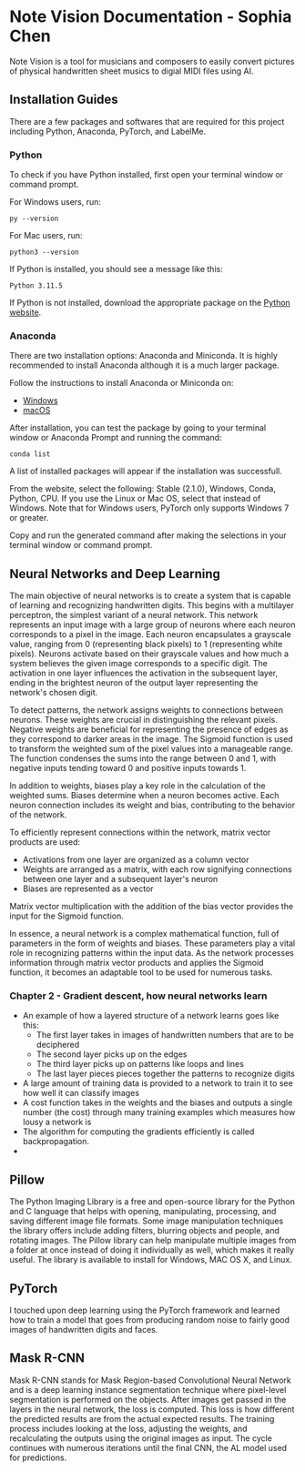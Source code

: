 # Note Vision Documentation - Sophia Chen

Note Vision is a tool for musicians and composers to easily convert pictures of physical handwritten sheet musics to digial MIDI files using AI. 

## Installation Guides
There are a few packages and softwares that are required for this project including Python, Anaconda, PyTorch, and LabelMe. 

### Python

To check if you have Python installed, first open your terminal window or command prompt. 

For Windows users, run:

```
py --version
```

For Mac users, run: 

```
python3 --version
```

If Python is installed, you should see a message like this:

```
Python 3.11.5
```

If Python is not installed, download the appropriate package on the [Python website](https://www.python.org/downloads/windows/).


### Anaconda
There are two installation options: Anaconda and Miniconda. It is highly recommended to install Anaconda although it is a much larger package. 

Follow the instructions to install Anaconda or Miniconda on:
- [Windows](https://docs.conda.io/projects/conda/en/latest/user-guide/install/windows.html)
- [macOS](https://docs.conda.io/projects/conda/en/latest/user-guide/install/macos.html)

After installation, you can test the package by going to your terminal window or Anaconda Prompt and running the command:

```
conda list
```

A list of installed packages will appear if the installation was successfull. 

From the website, select the following: Stable (2.1.0), Windows, Conda, Python, CPU. If you use the Linux or Mac OS, select that instead of Windows. Note that for Windows users, PyTorch only supports Windows 7 or greater. 

Copy and run the generated command after making the selections in your terminal window or command prompt.

## Neural Networks and Deep Learning

The main objective of neural networks is to create a system that is capable of learning and recognizing handwritten digits. This begins with a multilayer perceptron, the simplest variant of a neural network. This network represents an input image with a large group of neurons where each neuron corresponds to a pixel in the image. Each neuron encapsulates a grayscale value, ranging from 0 (representing black pixels) to 1 (representing white pixels). Neurons activate based on their grayscale values and how much a system believes the given image corresponds to a specific digit. The activation in one layer influences the activation in the subsequent layer, ending in the brightest neuron of the output layer representing the network's chosen digit. 

To detect patterns, the network assigns weights to connections between neurons. These weights are crucial in distinguishing the relevant pixels. Negative weights are beneficial for representing the presence of edges as they correspond to darker areas in the image. The Sigmoid function is used to transform the weighted sum of the pixel values into a manageable range. The function condenses the sums into the range between 0 and 1, with negative inputs tending toward 0 and positive inputs towards 1.

In addition to weights, biases play a key role in the calculation of the weighted sums. Biases determine when a neuron becomes active. Each neuron connection includes its weight and bias, contributing to the behavior of the network. 

To efficiently represent connections within the network, matrix vector products are used: 

- Activations from one layer are organized as a column vector
- Weights are arranged as a matrix, with each row signifying connections between one layer and a subsequent layer's neuron
- Biases are represented as a vector

Matrix vector multiplication with the addition of the bias vector provides the input for the Sigmoid function. 

In essence, a neural network is a complex mathematical function, full of parameters in the form of weights and biases. These parameters play a vital role in recognizing patterns within the input data. As the network processes information through matrix vector products and applies the Sigmoid function, it becomes an adaptable tool to be used for numerous tasks.

### Chapter 2 - Gradient descent, how neural networks learn

- An example of how a layered structure of a network learns goes like this:
    - The first layer takes in images of handwritten numbers that are to be deciphered
    - The second layer picks up on the edges 
    - The third layer picks up on patterns like loops and lines 
    - The last layer pieces pieces together the patterns to recognize digits
- A large amount of training data is provided to a network to train it to see how well it can classify images
- A cost function takes in the weights and the biases and outputs a single number (the cost) through many training examples which measures how lousy a network is
- The algorithm for computing the gradients efficiently is called backpropagation.
- 

## Pillow
The Python Imaging Library is a free and open-source library for the Python and C language that helps with opening, manipulating, processing, and saving different image file formats. Some image manipulation techniques the library offers include adding filters, blurring objects and people, and rotating images. The Pillow library can help manipulate multiple images from a folder at once instead of doing it individually as well, which makes it really useful. The library is available to install for Windows, MAC OS X, and Linux.

## PyTorch
I touched upon deep learning using the PyTorch framework and learned how to train a model that goes from producing random noise to fairly good images of handwritten digits and faces.

## Mask R-CNN
Mask R-CNN stands for Mask Region-based Convolutional Neural Network and is a deep learning instance segmentation technique where pixel-level segmentation is performed on the objects. After images get passed in the layers in the neural network, the loss is computed. This loss is how different the predicted results are from the actual expected results. The training process includes looking at the loss, adjusting the weights, and recalculating the outputs using the original images as input. The cycle continues with numerous iterations until the final CNN, the AL model used for predictions. 


